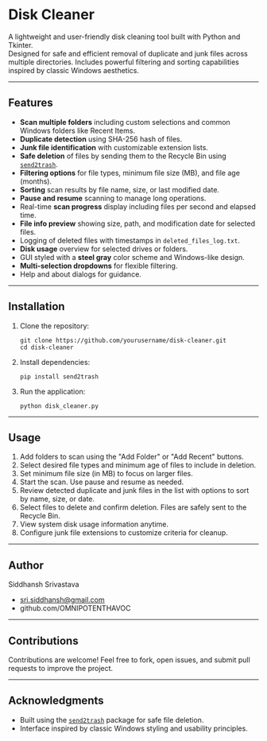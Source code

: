 # Disk Cleaner

A lightweight and user-friendly disk cleaning tool built with Python and Tkinter.  
Designed for safe and efficient removal of duplicate and junk files across multiple directories. Includes powerful filtering and sorting capabilities inspired by classic Windows aesthetics.

---

## Features

- **Scan multiple folders** including custom selections and common Windows folders like Recent Items.
- **Duplicate detection** using SHA-256 hash of files.
- **Junk file identification** with customizable extension lists.
- **Safe deletion** of files by sending them to the Recycle Bin using [`send2trash`](https://pypi.org/project/SendTrash/).
- **Filtering options** for file types, minimum file size (MB), and file age (months).
- **Sorting** scan results by file name, size, or last modified date.
- **Pause and resume** scanning to manage long operations.
- Real-time **scan progress** display including files per second and elapsed time.
- **File info preview** showing size, path, and modification date for selected files.
- Logging of deleted files with timestamps in `deleted_files_log.txt`.
- **Disk usage** overview for selected drives or folders.
- GUI styled with a **steel gray** color scheme and Windows-like design.
- **Multi-selection dropdowns** for flexible filtering.
- Help and about dialogs for guidance.

---

## Installation

1. Clone the repository:  
   ```
   git clone https://github.com/yourusername/disk-cleaner.git
   cd disk-cleaner
   ```

2. Install dependencies:  
   ```
   pip install send2trash
   ```

3. Run the application:  
   ```
   python disk_cleaner.py
   ```

---

## Usage

1. Add folders to scan using the "Add Folder" or "Add Recent" buttons.
2. Select desired file types and minimum age of files to include in deletion.
3. Set minimum file size (in MB) to focus on larger files.
4. Start the scan. Use pause and resume as needed.
5. Review detected duplicate and junk files in the list with options to sort by name, size, or date.
6. Select files to delete and confirm deletion. Files are safely sent to the Recycle Bin.
7. View system disk usage information anytime.
8. Configure junk file extensions to customize criteria for cleanup.

---

## Author

Siddhansh Srivastava
- sri.siddhansh@gmail.com
- github.com/OMNIPOTENTHAVOC

---

## Contributions

Contributions are welcome! Feel free to fork, open issues, and submit pull requests to improve the project.

---

## Acknowledgments

- Built using the [`send2trash`](https://pypi.org/project/SendTrash/) package for safe file deletion.
- Interface inspired by classic Windows styling and usability principles.
